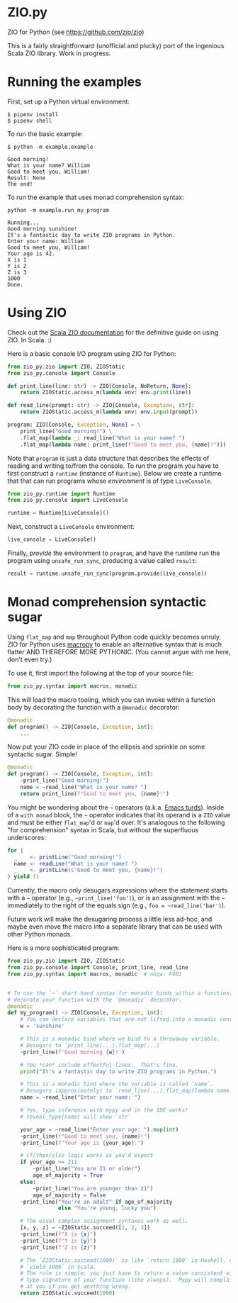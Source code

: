 # ZIO.py
ZIO for Python (see https://github.com/zio/zio)

This is a fairly straightforward (unofficial and plucky) port of the
ingenious Scala ZIO library.  Work in progress.

# Running the examples

First, set up a Python virtual environment:
```
$ pipenv install
$ pipenv shell
```

To run the basic example:

```
$ python -m example.example

Good morning!
What is your name? William
Good to meet you, William!
Result: None
The end!
```

To run the example that uses monad comprehension syntax:
```
python -m example.run_my_program

Running...
Good morning sunshine!
It's a fantastic day to write ZIO programs in Python.
Enter your name: William
Good to meet you, William!
Your age is 42.
X is 1
Y is 2
Z is 3
1000
Done.
```

# Using ZIO

Check out the [Scala ZIO documentation](https://zio.dev/) for the definitive
guide on using ZIO.  In Scala. :)

Here is a basic console I/O program using ZIO for Python:

```python
from zio_py.zio import ZIO, ZIOStatic
from zio_py.console import Console

def print_line(line: str) -> ZIO[Console, NoReturn, None]:
    return ZIOStatic.access_m(lambda env: env.print(line))

def read_line(prompt: str) -> ZIO[Console, Exception, str]:
    return ZIOStatic.access_m(lambda env: env.input(prompt))

program: ZIO[Console, Exception, None] = \
    print_line("Good morning!") \
    .flat_map(lambda _: read_line("What is your name? ")
    .flat_map(lambda name: print_line(f"Good to meet you, {name}!")))  # noqa
```

Note that `program` is just a data structure that describes the effects of 
reading and writing to/from the console.  To run the program you have to first
construct a `runtime` (instance of `Runtime`).  Below we create a runtime that
that can run programs whose _environment_ is of type `LiveConsole`.

```python
from zio_py.runtime import Runtime
from zio_py.console import LiveConsole

runtime = Runtime[LiveConsole]()
```

Next, construct a `LiveConsole` environment:

```python
live_console = LiveConsole()
```

Finally, _provide_ the environment to `program`, and have the runtime run the
program using `unsafe_run_sync`, producing a value called `result`:

```python
result = runtime.unsafe_run_sync(program.provide(live_console))
```

# Monad comprehension syntactic sugar
Using `flat_map` and `map` throughout Python code quickly becomes unruly.  ZIO
for Python uses [macropy](https://github.com/lihaoyi/macropy) to enable an
alternative syntax that is much flatter AND THEREFORE MORE PYTHONIC.  (You 
cannot argue with me here, don't even try.)

To use it, first import the following at the top of your source file:

```python
from zio_py.syntax import macros, monadic
```

This will load the macro tooling, which you can invoke within a function body
by decorating the function with a `@monadic` decorator:

```python
@monadic
def program() -> ZIO[Console, Exception, int]:
    ...
```

Now put your ZIO code in place of the ellipsis and sprinkle on some syntactic
sugar.  Simple!

```python
@monadic
def program() -> ZIO[Console, Exception, int]:
    ~print_line("Good morning!")
    name = ~read_line("What is your name? ")
    return print_line(f"Good to meet you, {name}!")

```

You might be wondering about the `~` operators (a.k.a. 
[Emacs turds](https://news.slashdot.org/comments.pl?sid=1021471&cid=25675361)).
Inside of a `with monad` block, the `~` operator indicates that its operand
is a `ZIO` value and must be either `flat_map`'d or `map`'d over.  It's analogous
to the following "for comprehension" syntax in Scala, but without the superfluous
underscores:

```scala
for {
  _    <- printLine("Good morning!")
  name <- readLine("What is your name? ")
  _    <- printLine(s"Good to meet you, {name}!")
} yield ()
```

Currently, the macro only desugars expressions where the statement starts with
a `~` operator (e.g., `~print_line('foo')`), or is an assignment with the `~`
immediately to the right of the equals sign (e.g., `foo = ~read_line('bar')`).

Future work will make the desugaring process a little less ad-hoc, and maybe
even move the macro into a separate library that can be used with other
Python monads.

Here is a more sophisticated program:
```python
from zio_py.zio import ZIO, ZIOStatic
from zio_py.console import Console, print_line, read_line
from zio_py.syntax import macros, monadic  # noqa: F401


# To use the `~` short-hand syntax for monadic binds within a function,
# decorate your function with the `@monadic` decorator.
@monadic
def my_program() -> ZIO[Console, Exception, int]:
    # You can declare variables that are not lifted into a monadic context.
    w = 'sunshine'

    # This is a monadic bind where we bind to a throwaway variable.
    # Desugars to `print_line(...).flat_map(...)`
    ~print_line(f'Good morning {w}!')

    # You *can* include effectful lines.  That's fine.
    print("It's a fantastic day to write ZIO programs in Python.")

    # This is a monadic bind where the variable is called `name`.
    # Desugars (approximately) to `read_line(...).flat_map(lambda name: ...)`
    name = ~read_line("Enter your name: ")

    # Yes, type inference with mypy and in the IDE works!
    # reveal_type(name) will show `str`

    your_age = ~read_line("Enter your age: ").map(int)
    ~print_line(f"Good to meet you, {name}!")
    ~print_line(f"Your age is {your_age}.")

    # if/then/else logic works as you'd expect
    if your_age >= 21:
        ~print_line("You are 21 or older")
        age_of_majority = True
    else:
        ~print_line("You are younger than 21")
        age_of_majority = False
    ~print_line("You're an adult" if age_of_majority
                else "You're young, lucky you")

    # The usual complex assignment syntaxes work as well.
    [x, y, z] = ~ZIOStatic.succeed([1, 2, 3])
    ~print_line(f"X is {x}")
    ~print_line(f"Y is {y}")
    ~print_line(f"Z is {z}")

    # The `ZIOStatic.succeed(1000)` is like `return 1000` in Haskell, or
    # `yield 1000` in Scala.
    # The rule is simple; you just have to return a value consistent with the
    # type signature of your function (like always).  Mypy will complain
    # at you if you get anything wrong.
    return ZIOStatic.succeed(1000)
```